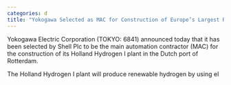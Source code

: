 ```yaml
---
categories: d
title: "Yokogawa Selected as MAC for Construction of Europe’s Largest Renewable Hydrogen Plant"
---
```

Yokogawa Electric Corporation (TOKYO: 6841) announced today that it has been selected by Shell Plc to be the main automation contractor (MAC) for the construction of its Holland Hydrogen I plant in the Dutch port of Rotterdam.

The Holland Hydrogen I plant will produce renewable hydrogen by using el